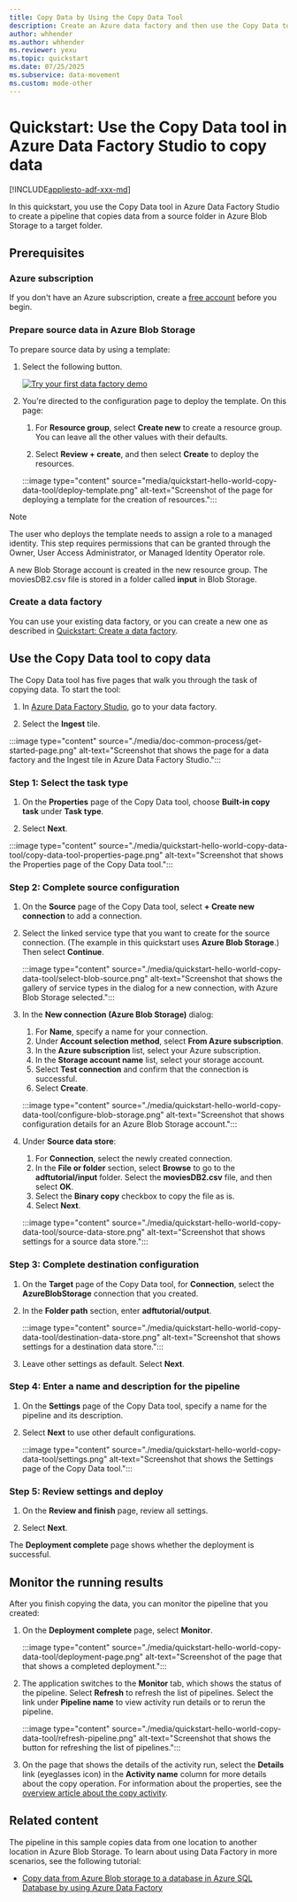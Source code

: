 ```yaml
---
title: Copy Data by Using the Copy Data Tool
description: Create an Azure data factory and then use the Copy Data tool to copy data from one location in Azure Blob Storage to another.
author: whhender
ms.author: whhender
ms.reviewer: yexu
ms.topic: quickstart
ms.date: 07/25/2025
ms.subservice: data-movement
ms.custom: mode-other
---
```


# Quickstart: Use the Copy Data tool in Azure Data Factory Studio to copy data

[!INCLUDE[appliesto-adf-xxx-md](includes/appliesto-adf-xxx-md.md)]

In this quickstart, you use the Copy Data tool in Azure Data Factory Studio to create a pipeline that copies data from a source folder in Azure Blob Storage to a target folder.

## Prerequisites

### Azure subscription

If you don't have an Azure subscription, create a [free account](https://azure.microsoft.com/free/) before you begin.

### Prepare source data in Azure Blob Storage

To prepare source data by using a template:

1. Select the following button.

   [![Try your first data factory demo](./media/quickstart-get-started/try-it-now.png)](https://portal.azure.com/#create/Microsoft.Template/uri/https%3A%2F%2Fraw.githubusercontent.com%2FAzure%2Fazure-quickstart-templates%2Fmaster%2Fquickstarts%2Fmicrosoft.datafactory%2Fdata-factory-copy-data-tool%2Fazuredeploy.json)

1. You're directed to the configuration page to deploy the template. On this page:

   1. For **Resource group**, select **Create new** to create a resource group. You can leave all the other values with their defaults.

   1. Select **Review + create**, and then select **Create** to deploy the resources.

   :::image type="content" source="media/quickstart-hello-world-copy-data-tool/deploy-template.png" alt-text="Screenshot of the page for deploying a template for the creation of resources.":::

> [!NOTE]
> The user who deploys the template needs to assign a role to a managed identity. This step requires permissions that can be granted through the Owner, User Access Administrator, or Managed Identity Operator role.

A new Blob Storage account is created in the new resource group. The moviesDB2.csv file is stored in a folder called **input** in Blob Storage.

### Create a data factory

You can use your existing data factory, or you can create a new one as described in [Quickstart: Create a data factory](quickstart-create-data-factory.md).

## Use the Copy Data tool to copy data

The Copy Data tool has five pages that walk you through the task of copying data. To start the tool:

1. In [Azure Data Factory Studio](https://adf.azure.com), go to your data factory.

1. Select the **Ingest** tile.

:::image type="content" source="./media/doc-common-process/get-started-page.png" alt-text="Screenshot that shows the page for a data factory and the Ingest tile in Azure Data Factory Studio.":::

### Step 1: Select the task type

1. On the **Properties** page of the Copy Data tool, choose **Built-in copy task** under **Task type**.

1. Select **Next**.

:::image type="content" source="./media/quickstart-hello-world-copy-data-tool/copy-data-tool-properties-page.png" alt-text="Screenshot that shows the Properties page of the Copy Data tool.":::

### Step 2: Complete source configuration

1. On the **Source** page of the Copy Data tool, select **+ Create new connection** to add a connection.

1. Select the linked service type that you want to create for the source connection. (The example in this quickstart uses **Azure Blob Storage**.) Then select **Continue**.

   :::image type="content" source="./media/quickstart-hello-world-copy-data-tool/select-blob-source.png" alt-text="Screenshot that shows the gallery of service types in the dialog for a new connection, with Azure Blob Storage selected.":::

1. In the **New connection (Azure Blob Storage)** dialog:
   1. For **Name**, specify a name for your connection.
   1. Under **Account selection method**, select **From Azure subscription**.
   1. In the **Azure subscription** list, select your Azure subscription.
   1. In the **Storage account name** list, select your storage account.
   1. Select **Test connection** and confirm that the connection is successful.
   1. Select **Create**.

   :::image type="content" source="./media/quickstart-hello-world-copy-data-tool/configure-blob-storage.png" alt-text="Screenshot that shows configuration details for an Azure Blob Storage account.":::

1. Under **Source data store**:

   1. For **Connection**, select the newly created connection.
   1. In the **File or folder** section, select **Browse** to go to the **adftutorial/input** folder. Select the **moviesDB2.csv** file, and then select **OK**.
   1. Select the **Binary copy** checkbox to copy the file as is.
   1. Select **Next**.

   :::image type="content" source="./media/quickstart-hello-world-copy-data-tool/source-data-store.png" alt-text="Screenshot that shows settings for a source data store.":::

### Step 3: Complete destination configuration

1. On the **Target** page of the Copy Data tool, for **Connection**, select the **AzureBlobStorage** connection that you created.

1. In the **Folder path** section, enter **adftutorial/output**.

   :::image type="content" source="./media/quickstart-hello-world-copy-data-tool/destination-data-store.png" alt-text="Screenshot that shows settings for a destination data store.":::

1. Leave other settings as default. Select **Next**.

### Step 4: Enter a name and description for the pipeline

1. On the **Settings** page of the Copy Data tool, specify a name for the pipeline and its description.
1. Select **Next** to use other default configurations.

   :::image type="content" source="./media/quickstart-hello-world-copy-data-tool/settings.png" alt-text="Screenshot that shows the Settings page of the Copy Data tool.":::

### Step 5: Review settings and deploy

1. On the **Review and finish** page, review all settings.

1. Select **Next**.

The **Deployment complete** page shows whether the deployment is successful.

## Monitor the running results

After you finish copying the data, you can monitor the pipeline that you created:

1. On the **Deployment complete** page, select **Monitor**.

   :::image type="content" source="./media/quickstart-hello-world-copy-data-tool/deployment-page.png" alt-text="Screenshot of the page that that shows a completed deployment.":::

1. The application switches to the **Monitor** tab, which shows the status of the pipeline. Select **Refresh** to refresh the list of pipelines. Select the link under **Pipeline name** to view activity run details or to rerun the pipeline.

   :::image type="content" source="./media/quickstart-hello-world-copy-data-tool/refresh-pipeline.png" alt-text="Screenshot that shows the button for refreshing the list of pipelines.":::

1. On the page that shows the details of the activity run, select the **Details** link (eyeglasses icon) in the **Activity name** column for more details about the copy operation. For information about the properties, see the [overview article about the copy activity](copy-activity-overview.md).

## Related content

The pipeline in this sample copies data from one location to another location in Azure Blob Storage. To learn about using Data Factory in more scenarios, see the following tutorial:

- [Copy data from Azure Blob storage to a database in Azure SQL Database by using Azure Data Factory](tutorial-copy-data-portal.md)
